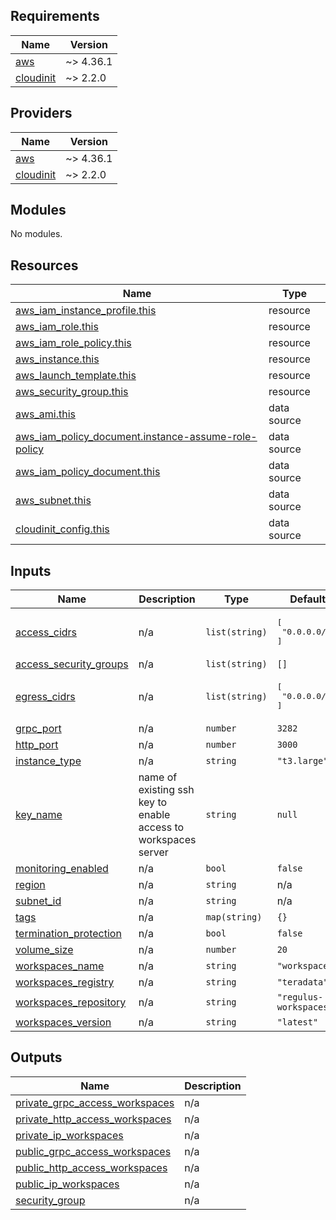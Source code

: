 <!-- BEGIN_TF_DOCS -->
## Requirements

| Name | Version |
|------|---------|
| <a name="requirement_aws"></a> [aws](#requirement\_aws) | ~> 4.36.1 |
| <a name="requirement_cloudinit"></a> [cloudinit](#requirement\_cloudinit) | ~> 2.2.0 |

## Providers

| Name | Version |
|------|---------|
| <a name="provider_aws"></a> [aws](#provider\_aws) | ~> 4.36.1 |
| <a name="provider_cloudinit"></a> [cloudinit](#provider\_cloudinit) | ~> 2.2.0 |

## Modules

No modules.

## Resources

| Name | Type |
|------|------|
| [aws_iam_instance_profile.this](https://registry.terraform.io/providers/hashicorp/aws/latest/docs/resources/iam_instance_profile) | resource |
| [aws_iam_role.this](https://registry.terraform.io/providers/hashicorp/aws/latest/docs/resources/iam_role) | resource |
| [aws_iam_role_policy.this](https://registry.terraform.io/providers/hashicorp/aws/latest/docs/resources/iam_role_policy) | resource |
| [aws_instance.this](https://registry.terraform.io/providers/hashicorp/aws/latest/docs/resources/instance) | resource |
| [aws_launch_template.this](https://registry.terraform.io/providers/hashicorp/aws/latest/docs/resources/launch_template) | resource |
| [aws_security_group.this](https://registry.terraform.io/providers/hashicorp/aws/latest/docs/resources/security_group) | resource |
| [aws_ami.this](https://registry.terraform.io/providers/hashicorp/aws/latest/docs/data-sources/ami) | data source |
| [aws_iam_policy_document.instance-assume-role-policy](https://registry.terraform.io/providers/hashicorp/aws/latest/docs/data-sources/iam_policy_document) | data source |
| [aws_iam_policy_document.this](https://registry.terraform.io/providers/hashicorp/aws/latest/docs/data-sources/iam_policy_document) | data source |
| [aws_subnet.this](https://registry.terraform.io/providers/hashicorp/aws/latest/docs/data-sources/subnet) | data source |
| [cloudinit_config.this](https://registry.terraform.io/providers/hashicorp/cloudinit/latest/docs/data-sources/config) | data source |

## Inputs

| Name | Description | Type | Default | Required |
|------|-------------|------|---------|:--------:|
| <a name="input_access_cidrs"></a> [access\_cidrs](#input\_access\_cidrs) | n/a | `list(string)` | <pre>[<br>  "0.0.0.0/0"<br>]</pre> | no |
| <a name="input_access_security_groups"></a> [access\_security\_groups](#input\_access\_security\_groups) | n/a | `list(string)` | `[]` | no |
| <a name="input_egress_cidrs"></a> [egress\_cidrs](#input\_egress\_cidrs) | n/a | `list(string)` | <pre>[<br>  "0.0.0.0/0"<br>]</pre> | no |
| <a name="input_grpc_port"></a> [grpc\_port](#input\_grpc\_port) | n/a | `number` | `3282` | no |
| <a name="input_http_port"></a> [http\_port](#input\_http\_port) | n/a | `number` | `3000` | no |
| <a name="input_instance_type"></a> [instance\_type](#input\_instance\_type) | n/a | `string` | `"t3.large"` | no |
| <a name="input_key_name"></a> [key\_name](#input\_key\_name) | name of existing ssh key to enable access to workspaces server | `string` | `null` | no |
| <a name="input_monitoring_enabled"></a> [monitoring\_enabled](#input\_monitoring\_enabled) | n/a | `bool` | `false` | no |
| <a name="input_region"></a> [region](#input\_region) | n/a | `string` | n/a | yes |
| <a name="input_subnet_id"></a> [subnet\_id](#input\_subnet\_id) | n/a | `string` | n/a | yes |
| <a name="input_tags"></a> [tags](#input\_tags) | n/a | `map(string)` | `{}` | no |
| <a name="input_termination_protection"></a> [termination\_protection](#input\_termination\_protection) | n/a | `bool` | `false` | no |
| <a name="input_volume_size"></a> [volume\_size](#input\_volume\_size) | n/a | `number` | `20` | no |
| <a name="input_workspaces_name"></a> [workspaces\_name](#input\_workspaces\_name) | n/a | `string` | `"workspaces"` | no |
| <a name="input_workspaces_registry"></a> [workspaces\_registry](#input\_workspaces\_registry) | n/a | `string` | `"teradata"` | no |
| <a name="input_workspaces_repository"></a> [workspaces\_repository](#input\_workspaces\_repository) | n/a | `string` | `"regulus-workspaces"` | no |
| <a name="input_workspaces_version"></a> [workspaces\_version](#input\_workspaces\_version) | n/a | `string` | `"latest"` | no |

## Outputs

| Name | Description |
|------|-------------|
| <a name="output_private_grpc_access_workspaces"></a> [private\_grpc\_access\_workspaces](#output\_private\_grpc\_access\_workspaces) | n/a |
| <a name="output_private_http_access_workspaces"></a> [private\_http\_access\_workspaces](#output\_private\_http\_access\_workspaces) | n/a |
| <a name="output_private_ip_workspaces"></a> [private\_ip\_workspaces](#output\_private\_ip\_workspaces) | n/a |
| <a name="output_public_grpc_access_workspaces"></a> [public\_grpc\_access\_workspaces](#output\_public\_grpc\_access\_workspaces) | n/a |
| <a name="output_public_http_access_workspaces"></a> [public\_http\_access\_workspaces](#output\_public\_http\_access\_workspaces) | n/a |
| <a name="output_public_ip_workspaces"></a> [public\_ip\_workspaces](#output\_public\_ip\_workspaces) | n/a |
| <a name="output_security_group"></a> [security\_group](#output\_security\_group) | n/a |
<!-- END_TF_DOCS -->